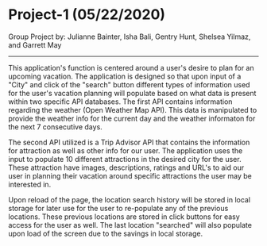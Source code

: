 # Project-1 (05/22/2020)

Group Project by:
     Julianne Bainter, Isha Bali, Gentry Hunt, Shelsea Yilmaz, and Garrett May 

--------------
This application's function is centered around a user's desire to plan for an upcoming vacation. The application is designed so that upon input of a "City" and click of the "search" button different types of information used for the user's vacation planning will populate based on what data is present within two specific API databases. The first API contains information regarding the weather (Open Weather Map API). This data is manipulated to provide the weather info for the current day and the weather informaton for the next 7 consecutive days. 

The second API utilized is a Trip Advisor API that contains the information for attraction as well as other info for our user. The application uses the input to populate 10 different attractions in the desired city for the user. These attraction have images, descriptions, ratings and URL's to aid our user in planning their vacation around specific attractions the user may be interested in. 

Upon reload of the page, the location search history will be stored in local storage for later use for the user to re-populate any of the previous locations. These previous locations are stored in click buttons for easy access for the user as well. The last location "searched" will also populate upon load of the screen due to the savings in local storage. 